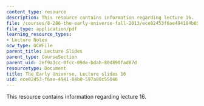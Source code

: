 ```yaml
---
content_type: resource
description: This resource contains information regarding lecture 16.
file: /courses/8-286-the-early-universe-fall-2013/ece82453f6ae494184b0597a80c55046_MIT8_286F13_lec16.pdf
file_type: application/pdf
learning_resource_types:
- Lecture Notes
ocw_type: OCWFile
parent_title: Lecture Slides
parent_type: CourseSection
parent_uid: 2ef9a3cc-0fcc-09de-bdab-80d890fad87d
resourcetype: Document
title: The Early Universe, Lecture slides 16
uid: ece82453-f6ae-4941-84b0-597a80c55046
---
```

This resource contains information regarding lecture 16.
